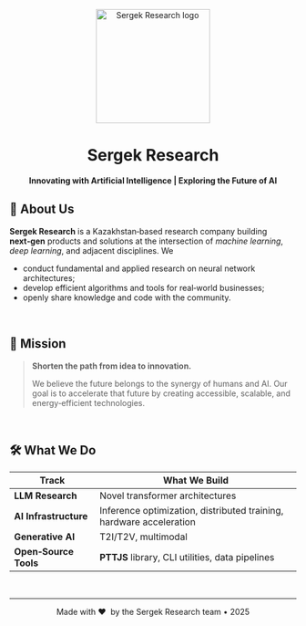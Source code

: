 <p align="center">
  <img src="assets/sergek-research-logo.svg" alt="Sergek Research logo" width="200"/>
</p>

<h1 align="center">Sergek Research</h1>
<p align="center"><strong>Innovating with Artificial Intelligence | Exploring the Future of AI</strong></p>

## 🚀 About Us

**Sergek Research** is a Kazakhstan‑based research company building **next‑gen** products and solutions at the intersection of *machine learning*, *deep learning*, and adjacent disciplines. We

* conduct fundamental and applied research on neural network architectures;
* develop efficient algorithms and tools for real‑world businesses;
* openly share knowledge and code with the community.
<br />

## 🧭 Mission

> **Shorten the path from idea to innovation.**
>
> We believe the future belongs to the synergy of humans and AI. Our goal is to accelerate that future by creating accessible, scalable, and energy‑efficient technologies.
<br />

## 🛠️ What We Do

| Track                 | What We Build                                                                | 
| --------------------- | ---------------------------------------------------------------------------- | 
| **LLM Research**      | Novel transformer architectures | 
| **AI Infrastructure** | Inference optimization, distributed training, hardware acceleration          | 
| **Generative AI**     | T2I/T2V, multimodal                                        | 
| **Open‑Source Tools** | **PTTJS** library, CLI utilities, data pipelines                             | 
<br />

---

<p align="center">
 Made with ❤️  by the Sergek Research team • 2025
</p>
